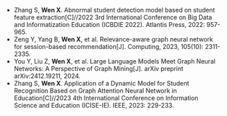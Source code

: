 - Zhang S, <strong>Wen X</strong>. Abnormal student detection model based on student feature extraction[C]//2022 3rd International Conference on Big Data and Informatization Education (ICBDIE 2022). Atlantis Press, 2022: 957-965.
- Zeng Y, Yang B, <strong>Wen X</strong>, et al. Relevance-aware graph neural network for session-based recommendation[J]. Computing, 2023, 105(10): 2311-2335.
- You Y, Liu Z, <strong>Wen X</strong>, et al. Large Language Models Meet Graph Neural Networks: A Perspective of Graph Mining[J]. arXiv preprint arXiv:2412.19211, 2024.
- Zhang S, <strong>Wen X</strong>. Application of a Dynamic Model for Student Recognition Based on Graph Attention Neural Network in Education[C]//2023 4th International Conference on Information Science and Education (ICISE-IE). IEEE, 2023: 229-233.